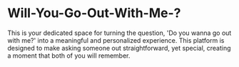 # Will-You-Go-Out-With-Me-?
This is your dedicated space for turning the question, 'Do you wanna go out with me?' into a meaningful and personalized experience. This platform is designed to make asking someone out straightforward, yet special, creating a moment that both of you will remember.
